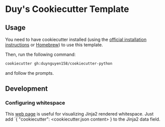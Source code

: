 # Duy's Cookiecutter Template

## Usage
You need to have cookiecutter installed (using the [official installation instructions](https://cookiecutter.readthedocs.io/en/stable/installation.html) or [Homebrew](https://formulae.brew.sh/formula/cookiecutter)) to use this template. 

Then, run the following command:
```zsh
cookiecutter gh:duynguyen158/cookiecutter-python
```
and follow the prompts.

## Development
### Configuring whitespace
This [web page](https://j2live.ttl255.com/) is useful for visualizing Jinja2 rendered whitespace. Just add `{ "cookiecutter": <cookiecutter.json content> } to the Jinja2 data field.